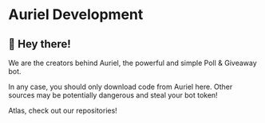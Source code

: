 # Auriel Development

## 👋 Hey there!
We are the creators behind Auriel, the powerful and simple Poll & Giveaway bot.

In any case, you should only download code from Auriel here. Other sources may be potentially dangerous and steal your bot token!

Atlas, check out our repositories!
